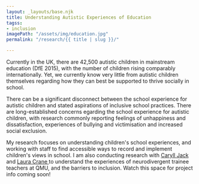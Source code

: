 ```yaml
---
layout: _layouts/base.njk
title: Understanding Autistic Experiences of Education
tagss:
- inclusion
imagePath: "/assets/img/education.jpg"
permalink: "/research/{{ title | slug }}/"

---
```

Currently in the UK, there are 42,500 autistic children in mainstream education (DfE 2015), with the number of children rising comparably internationally. Yet, we currently know very little from autistic children themselves regarding how they can best be supported to thrive socially in school. 

There can be a significant disconnect between the school experience for autistic children and stated aspirations of inclusive school practices. There are long-established concerns egarding the school experience for autistic children, with research commonly reporting feelings of unhappiness and dissatisfaction, experiences of bullying and victimisation  and increased social exclusion.

My research focuses on understanding children's school experiences, and working with staff to find accessible ways to record and implement children's views in school. I am also conducting research with [Caryll Jack ](https://mobile.twitter.com/CaryllJack)and [Laura Crane ](https://mobile.twitter.com/LauraMayCrane)to understand the experiences of neurodivergent trainee teachers at QMU, and the barriers to inclusion. Watch this space for project info coming soon!